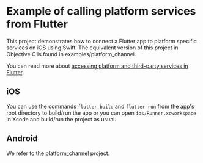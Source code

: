 # Example of calling platform services from Flutter

This project demonstrates how to connect a Flutter app to platform
specific services on iOS using Swift. The equivalent version of this
project in Objective C is found in examples/platform_channel.

You can read more about
[accessing platform and third-party services in Flutter](https://flutter.dev/platform-channels/).

## iOS
You can use the commands `flutter build` and `flutter run` from the app's root
directory to build/run the app or you can open `ios/Runner.xcworkspace` in Xcode
and build/run the project as usual.

## Android
We refer to the platform_channel project.
